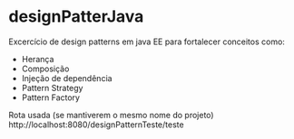 # designPatterJava
Excercício de design patterns em java EE para fortalecer conceitos como:
- Herança
- Composição
- Injeção de dependência
- Pattern Strategy
- Pattern Factory

Rota usada (se mantiverem o mesmo nome do projeto)
http://localhost:8080/designPatternTeste/teste
